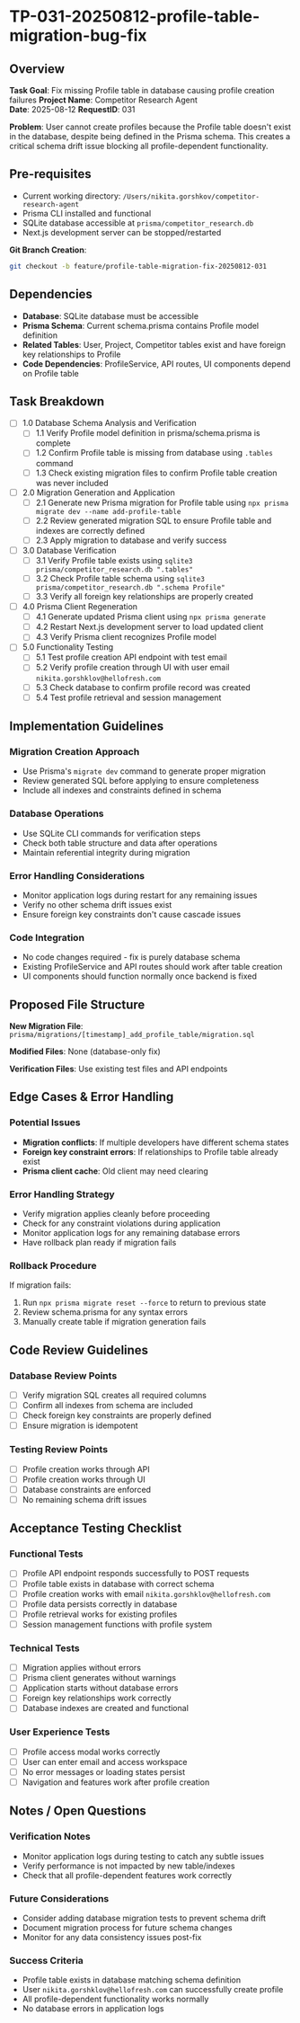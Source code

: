 # TP-031-20250812-profile-table-migration-bug-fix

## Overview

**Task Goal**: Fix missing Profile table in database causing profile creation failures
**Project Name**: Competitor Research Agent  
**Date**: 2025-08-12
**RequestID**: 031

**Problem**: User cannot create profiles because the Profile table doesn't exist in the database, despite being defined in the Prisma schema. This creates a critical schema drift issue blocking all profile-dependent functionality.

## Pre-requisites

- Current working directory: `/Users/nikita.gorshkov/competitor-research-agent`
- Prisma CLI installed and functional
- SQLite database accessible at `prisma/competitor_research.db`
- Next.js development server can be stopped/restarted

**Git Branch Creation**: 
```bash
git checkout -b feature/profile-table-migration-fix-20250812-031
```

## Dependencies

- **Database**: SQLite database must be accessible
- **Prisma Schema**: Current schema.prisma contains Profile model definition
- **Related Tables**: User, Project, Competitor tables exist and have foreign key relationships to Profile
- **Code Dependencies**: ProfileService, API routes, UI components depend on Profile table

## Task Breakdown

- [ ] 1.0 Database Schema Analysis and Verification
    - [ ] 1.1 Verify Profile model definition in prisma/schema.prisma is complete
    - [ ] 1.2 Confirm Profile table is missing from database using `.tables` command
    - [ ] 1.3 Check existing migration files to confirm Profile table creation was never included

- [ ] 2.0 Migration Generation and Application
    - [ ] 2.1 Generate new Prisma migration for Profile table using `npx prisma migrate dev --name add-profile-table`
    - [ ] 2.2 Review generated migration SQL to ensure Profile table and indexes are correctly defined
    - [ ] 2.3 Apply migration to database and verify success

- [ ] 3.0 Database Verification
    - [ ] 3.1 Verify Profile table exists using `sqlite3 prisma/competitor_research.db ".tables"`
    - [ ] 3.2 Check Profile table schema using `sqlite3 prisma/competitor_research.db ".schema Profile"`
    - [ ] 3.3 Verify all foreign key relationships are properly created

- [ ] 4.0 Prisma Client Regeneration  
    - [ ] 4.1 Generate updated Prisma client using `npx prisma generate`
    - [ ] 4.2 Restart Next.js development server to load updated client
    - [ ] 4.3 Verify Prisma client recognizes Profile model

- [ ] 5.0 Functionality Testing
    - [ ] 5.1 Test profile creation API endpoint with test email
    - [ ] 5.2 Verify profile creation through UI with user email `nikita.gorshklov@hellofresh.com`
    - [ ] 5.3 Check database to confirm profile record was created
    - [ ] 5.4 Test profile retrieval and session management

## Implementation Guidelines

### Migration Creation Approach
- Use Prisma's `migrate dev` command to generate proper migration
- Review generated SQL before applying to ensure completeness
- Include all indexes and constraints defined in schema

### Database Operations
- Use SQLite CLI commands for verification steps
- Check both table structure and data after operations
- Maintain referential integrity during migration

### Error Handling Considerations
- Monitor application logs during restart for any remaining issues
- Verify no other schema drift issues exist
- Ensure foreign key constraints don't cause cascade issues

### Code Integration
- No code changes required - fix is purely database schema
- Existing ProfileService and API routes should work after table creation
- UI components should function normally once backend is fixed

## Proposed File Structure

**New Migration File**: `prisma/migrations/[timestamp]_add_profile_table/migration.sql`

**Modified Files**: None (database-only fix)

**Verification Files**: Use existing test files and API endpoints

## Edge Cases & Error Handling

### Potential Issues
- **Migration conflicts**: If multiple developers have different schema states
- **Foreign key constraint errors**: If relationships to Profile table already exist
- **Prisma client cache**: Old client may need clearing

### Error Handling Strategy
- Verify migration applies cleanly before proceeding
- Check for any constraint violations during application
- Monitor application logs for any remaining database errors
- Have rollback plan ready if migration fails

### Rollback Procedure
If migration fails:
1. Run `npx prisma migrate reset --force` to return to previous state
2. Review schema.prisma for any syntax errors
3. Manually create table if migration generation fails

## Code Review Guidelines

### Database Review Points
- [ ] Verify migration SQL creates all required columns
- [ ] Confirm all indexes from schema are included
- [ ] Check foreign key constraints are properly defined
- [ ] Ensure migration is idempotent

### Testing Review Points  
- [ ] Profile creation works through API
- [ ] Profile creation works through UI
- [ ] Database constraints are enforced
- [ ] No remaining schema drift issues

## Acceptance Testing Checklist

### Functional Tests
- [ ] Profile API endpoint responds successfully to POST requests
- [ ] Profile table exists in database with correct schema
- [ ] Profile creation works with email `nikita.gorshklov@hellofresh.com`
- [ ] Profile data persists correctly in database
- [ ] Profile retrieval works for existing profiles
- [ ] Session management functions with profile system

### Technical Tests
- [ ] Migration applies without errors
- [ ] Prisma client generates without warnings
- [ ] Application starts without database errors
- [ ] Foreign key relationships work correctly
- [ ] Database indexes are created and functional

### User Experience Tests
- [ ] Profile access modal works correctly
- [ ] User can enter email and access workspace
- [ ] No error messages or loading states persist
- [ ] Navigation and features work after profile creation

## Notes / Open Questions

### Verification Notes
- Monitor application logs during testing to catch any subtle issues
- Verify performance is not impacted by new table/indexes
- Check that all profile-dependent features work correctly

### Future Considerations
- Consider adding database migration tests to prevent schema drift
- Document migration process for future schema changes
- Monitor for any data consistency issues post-fix

### Success Criteria
- Profile table exists in database matching schema definition
- User `nikita.gorshklov@hellofresh.com` can successfully create profile
- All profile-dependent functionality works normally
- No database errors in application logs
